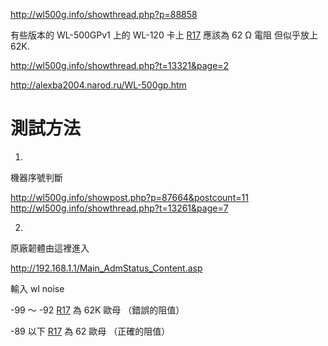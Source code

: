 http://wl500g.info/showthread.php?p=88858

有些版本的 WL-500GPv1 上的
WL-120 卡上 [R17](https://code.google.com/p/twtomato/source/detail?r=17) 應該為 62 Ω 電阻 但似乎放上 62K.

http://wl500g.info/showthread.php?t=13321&page=2

http://alexba2004.narod.ru/WL-500gp.htm

# 測試方法 #
1.
機器序號判斷

http://wl500g.info/showpost.php?p=87664&postcount=11
http://wl500g.info/showthread.php?t=13261&page=7


2.

原廠韌體由這裡進入

http://192.168.1.1/Main_AdmStatus_Content.asp

輸入 wl noise



-99 ～ -92 [R17](https://code.google.com/p/twtomato/source/detail?r=17) 為 62K 歐母 （錯誤的阻值）

-89 以下 [R17](https://code.google.com/p/twtomato/source/detail?r=17) 為 62 歐母 （正確的阻值）